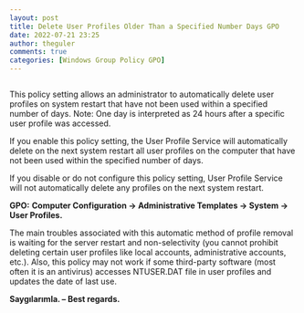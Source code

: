 ```yaml
---
layout: post
title: Delete User Profiles Older Than a Specified Number Days GPO
date: 2022-07-21 23:25
author: theguler
comments: true
categories: [Windows Group Policy GPO]
---
```

<!-- wp:image {"id":3626,"sizeSlug":"large","linkDestination":"none"} -->
<figure class="wp-block-image size-large"><img src="https://theguler.wordpress.com/wp-content/uploads/2022/07/siler.png?w=1024" alt="" class="wp-image-3626" /></figure>
<!-- /wp:image -->

<!-- wp:paragraph -->
<p>This policy setting allows an administrator to automatically delete user profiles on system restart that have not been used within a specified number of days. Note: One day is interpreted as 24 hours after a specific user profile was accessed.</p>
<!-- /wp:paragraph -->

<!-- wp:paragraph -->
<p>If you enable this policy setting, the User Profile Service will automatically delete on the next system restart all user profiles on the computer that have not been used within the specified number of days.</p>
<!-- /wp:paragraph -->

<!-- wp:paragraph -->
<p>If you disable or do not configure this policy setting, User Profile Service will not automatically delete any profiles on the next system restart.</p>
<!-- /wp:paragraph -->

<!-- wp:paragraph -->
<p><strong>GPO:</strong> <strong>Computer Configuration -&gt; Administrative Templates -&gt; System -&gt; User Profiles.</strong></p>
<!-- /wp:paragraph -->

<!-- wp:paragraph -->
<p>The main troubles associated with this automatic method of profile removal is waiting for the server restart and non-selectivity (you cannot prohibit deleting certain user profiles like local accounts, administrative accounts, etc.). Also, this policy may not work if some third-party software (most often it is an antivirus) accesses NTUSER.DAT file in user profiles and updates the date of last use.</p>
<!-- /wp:paragraph -->

<!-- wp:paragraph -->
<p><strong>Saygılarımla. – Best regards.</strong></p>
<!-- /wp:paragraph -->
